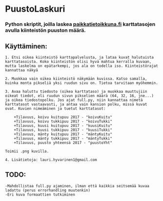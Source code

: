 # **PuustoLaskuri**

### Python skriptit, joilla laskea [paikkatietoikkuna.fi](https://kartta.paikkatietoikkuna.fi/) karttatasojen avulla kiinteistön puuston määrä.

## Käyttäminen:

    1. Etsi oikea kiinteistö karttapalvelusta, ja lataa kuvat halutuista karttatasoista. Koko kiinteistön olisi hyvä mahtua kerralla kuvaan, mutta laskelma on epätarkempi, jos ala on todella iso. Kiinteistörajat kannattaa näkyä
    
    2. Muokkaa vain oikea kiinteistö näkymään kuvissa. Katso samalla, kuinka monta pikseliä yksi ruudun sivu on. Tietoa tarvitaan myöhemmin.
    
    3. Avaa haluttu tiedosto (oikea karttataso) ja muokkaa muuttujiin oikeat tiedot, eli ruudun sivun pikselien määrä (64, 32, 16, jne...) ja oikea tiedostopolku. Jos ajat full.py, niin kannattaa nimetä karttatasot vastaavasti, ja antaa vain kansion polku, missä kuvat ovat. Kuvien nimeäminen ja tuetut karttatasot:
    
        +Tilavuus, koivu kuitupuu 2017 - "koivuKuitu"
        +Tilavuus, koivu tukkipuu 2017 - "koivuTukki"
        +Tilavuus, kuusi kuitupuu 2017 - "kuusiKuitu"
        +Tilavuus, kuusi tukkipuu 2017 - "kuusiTukki"
        +Tilavuus, mänty kuitupuu 2017 - "mäntyKuitu"
        +Tilavuus, mänty tukkipuu 2017 - "mäntyTukki"
        +Tilavuus, puusto yhteensä 2017 - "puustoYht"
        
    Toimii .png kuvilla.
       
    4. Lisätietoja: lauri.hyvarinen1@gmail.com
    
## TODO:
    -Mahdollistaa full.py ajaminen, ilman että kaikkia seitsemää kuvaa ladattu (perus errorhandling muutenkin)
    -Eri kuva formaattien tutkiminen




